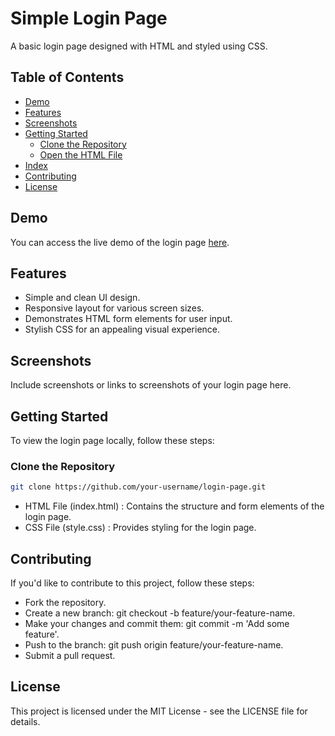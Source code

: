 # Simple Login Page

A basic login page designed with HTML and styled using CSS.

## Table of Contents

- [Demo](#demo)
- [Features](#features)
- [Screenshots](#screenshots)
- [Getting Started](#getting-started)
  - [Clone the Repository](#clone-the-repository)
  - [Open the HTML File](#open-the-html-file)
- [Index](#index)
- [Contributing](#contributing)
- [License](#license)

## Demo

You can access the live demo of the login page [here](<insert-your-github-pages-link>).

## Features

- Simple and clean UI design.
- Responsive layout for various screen sizes.
- Demonstrates HTML form elements for user input.
- Stylish CSS for an appealing visual experience.

## Screenshots

Include screenshots or links to screenshots of your login page here.

## Getting Started

To view the login page locally, follow these steps:

### Clone the Repository

```bash
git clone https://github.com/your-username/login-page.git
```

- HTML File (index.html) : 
 Contains the structure and form elements of the login page.
- CSS File (style.css) : 
Provides styling for the login page.
## Contributing
If you'd like to contribute to this project, follow these steps:

- Fork the repository.
- Create a new branch: git checkout -b feature/your-feature-name.
- Make your changes and commit them: git commit -m 'Add some feature'.
- Push to the branch: git push origin feature/your-feature-name.
- Submit a pull request.
## License
This project is licensed under the MIT License - see the LICENSE file for details.
